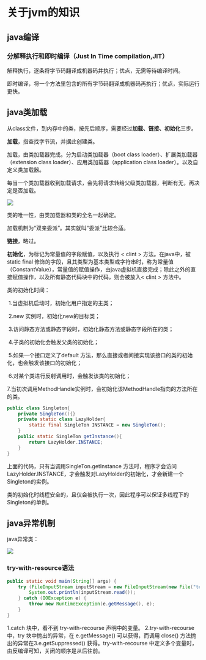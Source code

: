 # **关于jvm的知识**

## java编译

### 分解释执行和即时编译（Just In Time compilation,JIT）

解释执行，逐条将字节码翻译成机器码并执行；优点，无需等待编译时间。

即时编译，将一个方法里包含的所有字节码翻译成机器码再执行；优点，实际运行更快。

## java类加载

从class文件，到内存中的类，按先后顺序，需要经过**加载、链接、初始化**三步。

**加载**，指查找字节流，并据此创建类。

加载，由类加载器完成。分为启动类加载器（boot class loader）、扩展类加载器（extension class loader）、应用类加载器（application class loader）。以及自定义类加载器。

每当一个类加载器收到加载请求，会先将请求转给父级类加载器，判断有无，再决定是否加载。

![](C:\Users\Administrator\Desktop\jvm.jpg)

类的唯一性，由类加载器和类的全名一起确定。

加载机制为“双亲委派”。其实就叫“委派”比较合适。

**链接**，略过。

**初始化**，为标记为常量值的字段赋值，以及执行 < clint >  方法。在java中，被static final 修饰的字段，且其类型为基本类型或字符串时，称为常量值（ConstantValue），常量值的赋值操作，由java虚拟机直接完成；除此之外的直接赋值操作，以及所有静态代码块中的代码，则会被放入< clint >  方法中。

类的初始化时间：

​	1.当虚拟机启动时，初始化用户指定的主类；

​	2.new 实例时，初始化new的目标类；

​	3.访问静态方法或静态字段时，初始化静态方法或静态字段所在的类；

​	4.子类的初始化会触发父类的初始化；

​	5.如果一个接口定义了default 方法，那么直接或者间接实现该接口的类的初始化，也会触发该接口的初始化；

​	6.对某个类进行反射调用时，会触发该类的初始化；

​	7.当初次调用MethodHandle实例时，会初始化该MethodHandle指向的方法所在的类。

```java
public class Singleton{
    private SingleTon(){}
    private static class LazyHolder{
        static final SingleTon INSTANCE = new SingleTon();
    }
    public static SingleTon getInstance(){
        return LazyHolder.INSTANCE;
    }
}
```

上面的代码，只有当调用SingleTon.getInstance 方法时，程序才会访问LazyHolder.INSTANCE，才会触发对LazyHolder的初始化，才会新建一个Singleton的实例。

类的初始化时线程安全的，且仅会被执行一次，因此程序可以保证多线程下的Singleton的单例。

## java异常机制

java异常类：

![](C:\Users\Administrator\Desktop\异常.jpg)

### try-with-resource语法

```java
public static void main(String[] args) {
    try (FileInputStream inputStream = new FileInputStream(new File("test"))) {
        System.out.println(inputStream.read());
    } catch (IOException e) {
        throw new RuntimeException(e.getMessage(), e);
    }
}
```

1.catch 块中，看不到 try-with-recourse 声明中的变量。
2.try-with-recourse 中，try 块中抛出的异常，在 e.getMessage() 可以获得，而调用 close() 方法抛出的异常在3.e.getSuppressed() 获得。try-with-recourse 中定义多个变量时，由反编译可知，关闭的顺序是从后往前。